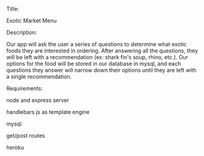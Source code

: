 Title: 

Exotic Market Menu

Description:

Our app will ask the user a series of questions to determine what exotic foods they are interested in ordering. After answering all the questions, they will be left with a recommendation (ex: shark fin's soup, rhino, etc.). Our options for the food will be stored in our database in mysql, and each questions they answer will narrow down their options until they are left with a single recommendation. 

Requirements: 

node and express server

handlebars js as template engine

mysql

get/post routes

heroku
